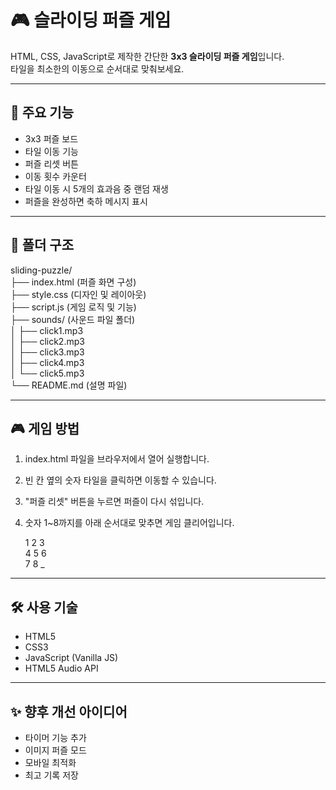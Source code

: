 # 🎮 슬라이딩 퍼즐 게임

HTML, CSS, JavaScript로 제작한 간단한 **3x3 슬라이딩 퍼즐 게임**입니다.  
타일을 최소한의 이동으로 순서대로 맞춰보세요.

---

## 🔧 주요 기능

- 3x3 퍼즐 보드
- 타일 이동 기능
- 퍼즐 리셋 버튼
- 이동 횟수 카운터
- 타일 이동 시 5개의 효과음 중 랜덤 재생
- 퍼즐을 완성하면 축하 메시지 표시

---

## 📁 폴더 구조

sliding-puzzle/  
├── index.html (퍼즐 화면 구성)  
├── style.css (디자인 및 레이아웃)  
├── script.js (게임 로직 및 기능)  
├── sounds/ (사운드 파일 폴더)  
│ ├── click1.mp3  
│ ├── click2.mp3  
│ ├── click3.mp3  
│ ├── click4.mp3  
│ └── click5.mp3  
└── README.md (설명 파일)

---

## 🎮 게임 방법

1. index.html 파일을 브라우저에서 열어 실행합니다.
2. 빈 칸 옆의 숫자 타일을 클릭하면 이동할 수 있습니다.
3. "퍼즐 리셋" 버튼을 누르면 퍼즐이 다시 섞입니다.
4. 숫자 1~8까지를 아래 순서대로 맞추면 게임 클리어입니다.

   1 2 3  
   4 5 6  
   7 8 \_

---

## 🛠 사용 기술

- HTML5
- CSS3
- JavaScript (Vanilla JS)
- HTML5 Audio API

---

## ✨ 향후 개선 아이디어

- 타이머 기능 추가
- 이미지 퍼즐 모드
- 모바일 최적화
- 최고 기록 저장
